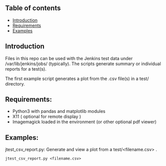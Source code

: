 ## Table of contents
* [Introduction](#Introduction)
* [Requirements](#Requirements)
* [Examples](#Examples)
## Introduction
Files in this repo can be used with the Jenkins test data under /var/lib/jenkins/jobs/  (typically).
The scripts generate summary or individual reports for a test(s).

The first example script generates a plot from the .csv file(s) in a test/ directory.
## Requirements:
* Python3 with pandas and matplotlib modules
* X11 ( optional for remote display )
* Imagemagick loaded in the environment (or other optional pdf viewer)
## Examples: 
jtest_csv_report.py: Generate and view a plot from a test/<filename.csv> .
```
jtest_csv_report.py <filename.csv>
```
